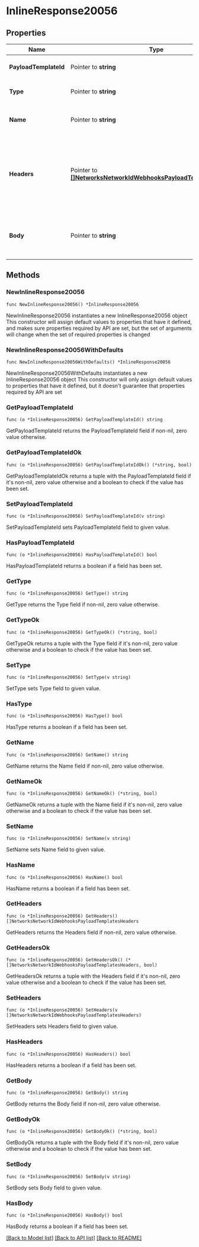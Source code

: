 # InlineResponse20056

## Properties

Name | Type | Description | Notes
------------ | ------------- | ------------- | -------------
**PayloadTemplateId** | Pointer to **string** | Webhook payload template Id | [optional] 
**Type** | Pointer to **string** | The type of the payload template | [optional] 
**Name** | Pointer to **string** | The name of the payload template | [optional] 
**Headers** | Pointer to [**[]NetworksNetworkIdWebhooksPayloadTemplatesHeaders**](NetworksNetworkIdWebhooksPayloadTemplatesHeaders.md) | The payload template headers, will be rendered as a key-value pair in the webhook. | [optional] 
**Body** | Pointer to **string** | The body of the payload template, in liquid template | [optional] 

## Methods

### NewInlineResponse20056

`func NewInlineResponse20056() *InlineResponse20056`

NewInlineResponse20056 instantiates a new InlineResponse20056 object
This constructor will assign default values to properties that have it defined,
and makes sure properties required by API are set, but the set of arguments
will change when the set of required properties is changed

### NewInlineResponse20056WithDefaults

`func NewInlineResponse20056WithDefaults() *InlineResponse20056`

NewInlineResponse20056WithDefaults instantiates a new InlineResponse20056 object
This constructor will only assign default values to properties that have it defined,
but it doesn't guarantee that properties required by API are set

### GetPayloadTemplateId

`func (o *InlineResponse20056) GetPayloadTemplateId() string`

GetPayloadTemplateId returns the PayloadTemplateId field if non-nil, zero value otherwise.

### GetPayloadTemplateIdOk

`func (o *InlineResponse20056) GetPayloadTemplateIdOk() (*string, bool)`

GetPayloadTemplateIdOk returns a tuple with the PayloadTemplateId field if it's non-nil, zero value otherwise
and a boolean to check if the value has been set.

### SetPayloadTemplateId

`func (o *InlineResponse20056) SetPayloadTemplateId(v string)`

SetPayloadTemplateId sets PayloadTemplateId field to given value.

### HasPayloadTemplateId

`func (o *InlineResponse20056) HasPayloadTemplateId() bool`

HasPayloadTemplateId returns a boolean if a field has been set.

### GetType

`func (o *InlineResponse20056) GetType() string`

GetType returns the Type field if non-nil, zero value otherwise.

### GetTypeOk

`func (o *InlineResponse20056) GetTypeOk() (*string, bool)`

GetTypeOk returns a tuple with the Type field if it's non-nil, zero value otherwise
and a boolean to check if the value has been set.

### SetType

`func (o *InlineResponse20056) SetType(v string)`

SetType sets Type field to given value.

### HasType

`func (o *InlineResponse20056) HasType() bool`

HasType returns a boolean if a field has been set.

### GetName

`func (o *InlineResponse20056) GetName() string`

GetName returns the Name field if non-nil, zero value otherwise.

### GetNameOk

`func (o *InlineResponse20056) GetNameOk() (*string, bool)`

GetNameOk returns a tuple with the Name field if it's non-nil, zero value otherwise
and a boolean to check if the value has been set.

### SetName

`func (o *InlineResponse20056) SetName(v string)`

SetName sets Name field to given value.

### HasName

`func (o *InlineResponse20056) HasName() bool`

HasName returns a boolean if a field has been set.

### GetHeaders

`func (o *InlineResponse20056) GetHeaders() []NetworksNetworkIdWebhooksPayloadTemplatesHeaders`

GetHeaders returns the Headers field if non-nil, zero value otherwise.

### GetHeadersOk

`func (o *InlineResponse20056) GetHeadersOk() (*[]NetworksNetworkIdWebhooksPayloadTemplatesHeaders, bool)`

GetHeadersOk returns a tuple with the Headers field if it's non-nil, zero value otherwise
and a boolean to check if the value has been set.

### SetHeaders

`func (o *InlineResponse20056) SetHeaders(v []NetworksNetworkIdWebhooksPayloadTemplatesHeaders)`

SetHeaders sets Headers field to given value.

### HasHeaders

`func (o *InlineResponse20056) HasHeaders() bool`

HasHeaders returns a boolean if a field has been set.

### GetBody

`func (o *InlineResponse20056) GetBody() string`

GetBody returns the Body field if non-nil, zero value otherwise.

### GetBodyOk

`func (o *InlineResponse20056) GetBodyOk() (*string, bool)`

GetBodyOk returns a tuple with the Body field if it's non-nil, zero value otherwise
and a boolean to check if the value has been set.

### SetBody

`func (o *InlineResponse20056) SetBody(v string)`

SetBody sets Body field to given value.

### HasBody

`func (o *InlineResponse20056) HasBody() bool`

HasBody returns a boolean if a field has been set.


[[Back to Model list]](../README.md#documentation-for-models) [[Back to API list]](../README.md#documentation-for-api-endpoints) [[Back to README]](../README.md)


